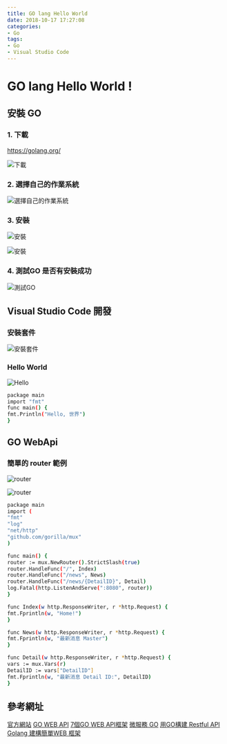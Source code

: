 ```yaml
---
title: GO lang Hello World
date: 2018-10-17 17:27:08
categories:
- Go
tags: 
- Go
- Visual Studio Code
---
```

# GO lang Hello World !

## 安裝 GO

### 1. 下載

<https://golang.org/>

![下載](https://i.imgur.com/nqkLVtr.png)

### 2. 選擇自己的作業系統

![選擇自己的作業系統](https://i.imgur.com/L4Xbr7h.png)

### 3. 安裝

![安裝](https://i.imgur.com/L9HsVaY.png)

![安裝](https://i.imgur.com/oRDbix1.png)

### 4. 測試GO 是否有安裝成功

![測試GO](https://i.imgur.com/n0W4ziL.png)

## Visual Studio Code 開發

### 安裝套件

![安裝套件](https://i.imgur.com/qxy8dCo.png)

### Hello World

![Hello](https://i.imgur.com/TrwsY6c.png)

```bash
package main
import "fmt"
func main() {
fmt.Println("Hello, 世界")
}
```

## GO WebApi

### 簡單的 router 範例

![router](https://i.imgur.com/KlzrTTI.png)

![router](https://i.imgur.com/7xnUwXu.png)


```bash
package main
import (
"fmt"
"log"
"net/http"
"github.com/gorilla/mux"
)

func main() {
router := mux.NewRouter().StrictSlash(true)
router.HandleFunc("/", Index)
router.HandleFunc("/news", News)
router.HandleFunc("/news/{DetailID}", Detail)
log.Fatal(http.ListenAndServe(":8080", router))
}

func Index(w http.ResponseWriter, r *http.Request) {
fmt.Fprintln(w, "Home!")
}

func News(w http.ResponseWriter, r *http.Request) {
fmt.Fprintln(w, "最新消息 Master")
}

func Detail(w http.ResponseWriter, r *http.Request) {
vars := mux.Vars(r)
DetailID := vars["DetailID"]
fmt.Fprintln(w, "最新消息 Detail ID:", DetailID)
}

```

## 參考網址

  [官方網站](https://golang.org/)
  [GO WEB API](https://tutorialedge.net/golang/creating-restful-api-with-golang/)
  [7個GO WEB API框架](https://nordicapis.com/7-frameworks-to-build-a-rest-api-in-go/)
  [微服務 GO](https://nordicapis.com/writing-microservices-in-go/)
  [用GO構建 Restful API](https://blog.csdn.net/xingwangc2014/article/details/51623157)
  [Golang 建構簡單WEB 框架](https://zhuanlan.zhihu.com/p/27604688)
